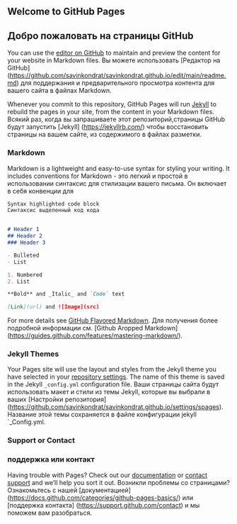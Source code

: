 ## Welcome to GitHub Pages
## Добро пожаловать на страницы GitHub

You can use the [editor on GitHub](https://github.com/Savinkondrat/Savinkondrat.github.io/edit/main/README.md) to maintain and preview the content for your website in Markdown files.
Вы можете использовать
[Редактор на GitHub] (https://github.com/savinkondrat/savinkondrat.github.io/edit/main/readme.md)
для поддержания и предварительного просмотра контента для вашего сайта в файлах Markdown.

Whenever you commit to this repository, GitHub Pages will run [Jekyll](https://jekyllrb.com/) to rebuild the pages in your site, from the content in your Markdown files.
Всякий раз, когда вы запрашиваете этот репозиторий,страницы GitHub будут запустить
[Jekyll] (https://jekyllrb.com/) чтобы восстановить страницы на вашем сайте, из содержимого в файлах разметки.




### Markdown

Markdown is a lightweight and easy-to-use syntax for styling your writing. It includes conventions for
Markdown - это легкий и простой в использовании синтаксис для стилизации вашего письма.
Он включает в себя конвенции для

```markdown
Syntax highlighted code block
Синтаксис выделенный код кода


# Header 1
## Header 2
### Header 3

- Bulleted
- List

1. Numbered
2. List

**Bold** and _Italic_ and `Code` text

[Link](url) and ![Image](src)
```

For more details see [GitHub Flavored Markdown](https://guides.github.com/features/mastering-markdown/).
Для получения более подробной информации см.
[Github Aropped Markdown] (https://guides.github.com/features/mastering-markdown/).




### Jekyll Themes

Your Pages site will use the layout and styles from the Jekyll theme you have selected in your [repository settings](https://github.com/Savinkondrat/Savinkondrat.github.io/settings/pages). The name of this theme is saved in the Jekyll `_config.yml` configuration file.
Ваши страницы сайта будут использовать макет и стили из темы Jekyll, которые вы выбрали в ваших
[Настройки репозитория] (https://github.com/savinkondrat/savinkondrat.github.io/settings/spages).
Название этой темы сохраняется в файле конфигурации jekyll `_Config.yml.




### Support or Contact
### поддержка или контакт

Having trouble with Pages? Check out our [documentation](https://docs.github.com/categories/github-pages-basics/) or [contact support](https://support.github.com/contact) and we’ll help you sort it
out.
Возникли проблемы со страницами?
Ознакомьтесь с нашей
[документацией] (https://docs.github.com/categories/github-pages-basics/) или
[поддержка контакта] (https://support.github.com/contact)
и мы поможем вам разобраться.
